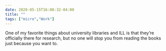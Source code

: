 ```yaml
---
date: 2020-05-15T16:08:32-04:00
title: ""
tags: ["micro","Work"]
---
```

One of my favorite things about university libraries and ILL is that they’re officially there for research, but no one will stop you from reading the books just because you want to.
